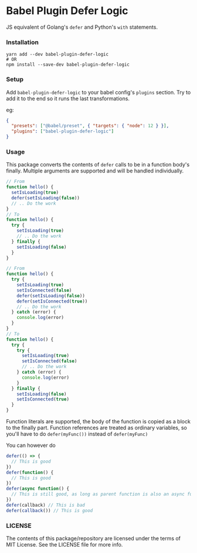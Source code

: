 # Babel Plugin Defer Logic

JS equivalent of Golang's `defer` and Python's `with` statements.

### Installation

```
yarn add --dev babel-plugin-defer-logic
# OR
npm install --save-dev babel-plugin-defer-logic
```

### Setup

Add `babel-plugin-defer-logic` to your babel config's `plugins` section. Try to add it to the end so it runs the last transformations.

eg:
```json
{
  "presets": ["@babel/preset", { "targets": { "node": 12 } }],
  "plugins": ["babel-plugin-defer-logic"]
}
```

### Usage

This package converts the contents of `defer` calls to be in a function body's finally. Multiple arguments are supported and will be handled individually.

```js
// From
function hello() {
  setIsLoading(true)
  defer(setIsLoading(false))
  // .. Do the work
}
// To
function hello() {
  try {
    setIsLoading(true)
    // .. Do the work
  } finally {
    setIsLoading(false)
  }
}

// From
function hello() {
  try {
    setIsLoading(true)
    setIsConnected(false)
    defer(setIsLoading(false))
    defer(setIsConnected(true))
    // .. Do the work
  } catch (error) {
    console.log(error)
  }
}
// To
function hello() {
  try {
    try {
      setIsLoading(true)
      setIsConnected(false)
      // .. Do the work
    } catch (error) {
      console.log(error)
    }
  } finally {
    setIsLoading(false)
    setIsConnected(true)
  }
}
```

Function literals are supported, the body of the function is copied as a block to the finally part.
Function references are treated as ordinary variables, so you'll have to do `defer(myFunc())` instead of `defer(myFunc)`

You can however do

```js
defer(() => {
  // This is good
})
defer(function() {
  // This is good
})
defer(async function() {
  // This is still good, as long as parent function is also an async function
})
defer(callback) // This is bad
defer(callback()) // This is good
```

### LICENSE

The contents of this package/repository are licensed under the terms of MIT License. See the LICENSE file for more info.
